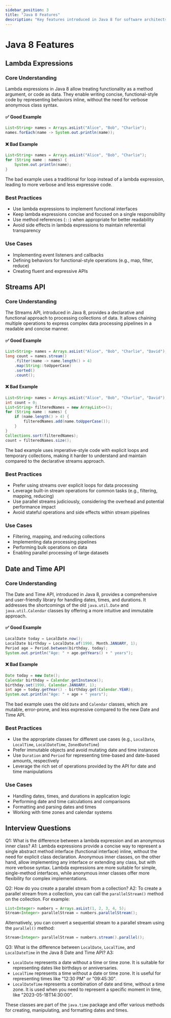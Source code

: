 ```yaml
---
sidebar_position: 3
title: "Java 8 Features"
description: "Key features introduced in Java 8 for software architects and senior engineers"
---
```


# Java 8 Features

## Lambda Expressions

### Core Understanding

Lambda expressions in Java 8 allow treating functionality as a method argument, or code as data. They enable writing concise, functional-style code by representing behaviors inline, without the need for verbose anonymous class syntax.

#### ✅ Good Example

```java
List<String> names = Arrays.asList("Alice", "Bob", "Charlie");
names.forEach(name -> System.out.println(name));
```

#### ❌ Bad Example

```java
List<String> names = Arrays.asList("Alice", "Bob", "Charlie");
for (String name : names) {
    System.out.println(name);
}
```

The bad example uses a traditional for loop instead of a lambda expression, leading to more verbose and less expressive code.

### Best Practices

- Use lambda expressions to implement functional interfaces
- Keep lambda expressions concise and focused on a single responsibility
- Use method references (`::`) when appropriate for better readability
- Avoid side effects in lambda expressions to maintain referential transparency

### Use Cases

- Implementing event listeners and callbacks
- Defining behaviors for functional-style operations (e.g., map, filter, reduce)
- Creating fluent and expressive APIs

## Streams API

### Core Understanding

The Streams API, introduced in Java 8, provides a declarative and functional approach to processing collections of data. It allows chaining multiple operations to express complex data processing pipelines in a readable and concise manner.

#### ✅ Good Example

```java
List<String> names = Arrays.asList("Alice", "Bob", "Charlie", "David");
long count = names.stream()
    .filter(name -> name.length() > 4)
    .map(String::toUpperCase)
    .sorted()
    .count();
```

#### ❌ Bad Example

```java
List<String> names = Arrays.asList("Alice", "Bob", "Charlie", "David");
int count = 0;
List<String> filteredNames = new ArrayList<>();
for (String name : names) {
    if (name.length() > 4) {
        filteredNames.add(name.toUpperCase());
    }
}
Collections.sort(filteredNames);
count = filteredNames.size();
```

The bad example uses imperative-style code with explicit loops and temporary collections, making it harder to understand and maintain compared to the declarative streams approach.

### Best Practices

- Prefer using streams over explicit loops for data processing
- Leverage built-in stream operations for common tasks (e.g., filtering, mapping, reducing)
- Use parallel streams judiciously, considering the overhead and potential performance impact
- Avoid stateful operations and side effects within stream pipelines

### Use Cases

- Filtering, mapping, and reducing collections
- Implementing data processing pipelines
- Performing bulk operations on data
- Enabling parallel processing of large datasets

## Date and Time API

### Core Understanding

The Date and Time API, introduced in Java 8, provides a comprehensive and user-friendly library for handling dates, times, and durations. It addresses the shortcomings of the old `java.util.Date` and `java.util.Calendar` classes by offering a more intuitive and immutable approach.

#### ✅ Good Example

```java
LocalDate today = LocalDate.now();
LocalDate birthday = LocalDate.of(1990, Month.JANUARY, 1);
Period age = Period.between(birthday, today);
System.out.println("Age: " + age.getYears() + " years");
```

#### ❌ Bad Example

```java
Date today = new Date();
Calendar birthday = Calendar.getInstance();
birthday.set(1990, Calendar.JANUARY, 1);
int age = today.getYear() - birthday.get(Calendar.YEAR);
System.out.println("Age: " + age + " years");
```

The bad example uses the old `Date` and `Calendar` classes, which are mutable, error-prone, and less expressive compared to the new Date and Time API.

### Best Practices

- Use the appropriate classes for different use cases (e.g., `LocalDate`, `LocalTime`, `LocalDateTime`, `ZonedDateTime`)
- Prefer immutable objects and avoid mutating date and time instances
- Use `Duration` and `Period` for representing time-based and date-based amounts, respectively
- Leverage the rich set of operations provided by the API for date and time manipulations

### Use Cases

- Handling dates, times, and durations in application logic
- Performing date and time calculations and comparisons
- Formatting and parsing dates and times
- Working with time zones and calendar systems

## Interview Questions

Q1: What is the difference between a lambda expression and an anonymous inner class?
A1: Lambda expressions provide a concise way to represent a single abstract method interface (functional interface) inline, without the need for explicit class declaration. Anonymous inner classes, on the other hand, allow implementing any interface or extending any class, but with more verbose syntax. Lambda expressions are more suitable for simple, single-method interfaces, while anonymous inner classes offer more flexibility for complex implementations.

Q2: How do you create a parallel stream from a collection?
A2: To create a parallel stream from a collection, you can call the `parallelStream()` method on the collection. For example:

```java
List<Integer> numbers = Arrays.asList(1, 2, 3, 4, 5);
Stream<Integer> parallelStream = numbers.parallelStream();
```

Alternatively, you can convert a sequential stream to a parallel stream using the `parallel()` method:

```java
Stream<Integer> parallelStream = numbers.stream().parallel();
```

Q3: What is the difference between `LocalDate`, `LocalTime`, and `LocalDateTime` in the Java 8 Date and Time API?
A3:
- `LocalDate` represents a date without a time or time zone. It is suitable for representing dates like birthdays or anniversaries.
- `LocalTime` represents a time without a date or time zone. It is useful for representing times like "12:30 PM" or "09:45:30".
- `LocalDateTime` represents a combination of date and time, without a time zone. It is used when you need to represent a specific moment in time, like "2023-05-18T14:30:00".

These classes are part of the `java.time` package and offer various methods for creating, manipulating, and formatting dates and times.
